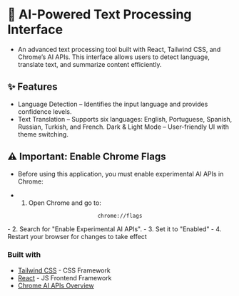 # 🚀 AI-Powered Text Processing Interface

- An advanced text processing tool built with React, Tailwind CSS, and Chrome’s AI APIs. This interface allows users to detect language, translate text, and summarize content efficiently.

## ✨ Features

- Language Detection – Identifies the input language and provides confidence levels.
- Text Translation – Supports six languages: English, Portuguese, Spanish, Russian, Turkish, and French.
Dark & Light Mode – User-friendly UI with theme switching.

## ⚠️ Important: Enable Chrome Flags
- Before using this application, you must enable experimental AI APIs in Chrome:

- 1. Open Chrome and go to:
<p align="center">
  <code>chrome://flags</code>
</p>
- 2. Search for "Enable Experimental AI APIs".
- 3. Set it to "Enabled"
- 4. Restart your browser for changes to take effect

### Built with

- [Tailwind CSS](https://tailwindcss.com) - CSS Framework
- [React](https://reactjs.org/) - JS Frontend Framework
- [Chrome AI APIs Overview](https://developer.chrome.com/docs/ai/)